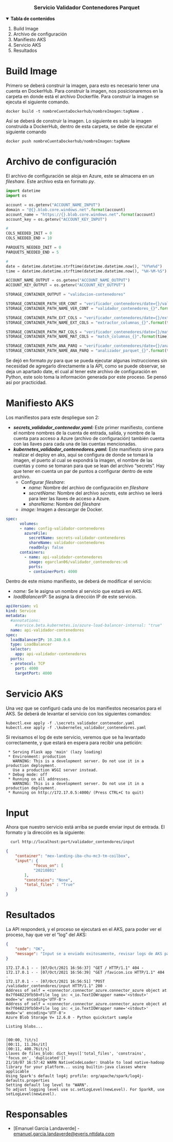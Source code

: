 <!-- PROJECT API -->
<br />
<p align="center">
  <h3 align="center">Servicio Validador Contenedores Parquet </h3>
</p>

<!-- TABLE OF CONTENTS -->
<details open="open">
	<summary><b>Tabla de contenidos</b></summary>
	<ol>
		<li>Build Image</li>
		<li>Archivo de configuración</li>
		<li>Manifiesto AKS</li>
		<li>Servicio AKS</li>
		<li>Resultados</li>
	</ol>
</details>

# Build Image
Primero se deberá construir la imagen, para esto es necesario tener una cuenta en DockerHub. Para construir la imagen, nos posicionaremos en la carpeta en donde está el archivo Dockerfile. Para construir la imagen se ejecuta el siguiente comando.
```shell
docker build -t nombreCuentaDockerhub/nombreImagen:tagName .
```
Así se deberá de construir la imagen. Lo siguiente es subir la imagen construida a DockerHub, dentro de esta carpeta, se debe de ejecutar el siguiente comando
```shell
docker push nombreCuentaDockerhub/nombreImagen:tagName
```

# Archivo de configuración
El archivo de configuración se aloja en Azure, este se almacena en un *fileshare*. Este archivo esta en formato *py*.  
```python
import datetime
import os

account = os.getenv("ACCOUNT_NAME_INPUT") 
domain = "@{}.blob.core.windows.net".format(account)
account_name = "https://{}.blob.core.windows.net".format(account)
account_key = os.getenv("ACCOUNT_KEY_INPUT") 

#
COLS_NEEDED_INIT = 0
COLS_NEEDED_END = 10

PARQUETS_NEEDED_INIT = 0
PARQUETS_NEEDED_END = 5

#
date = datetime.datetime.strftime(datetime.datetime.now(), "%Y%m%d")
time = datetime.datetime.strftime(datetime.datetime.now(), "%H-%M-%S")

ACCOUNT_NAME_OUTPUT = os.getenv("ACCOUNT_NAME_OUTPUT") 
ACCOUNT_KEY_OUTPUT = os.getenv("ACCOUNT_KEY_OUTPUT") 

STORAGE_CONTAINER_OUTPUT = "validacion-contenedores"

STORAGE_CONTAINER_PATH_VER_CONT = "verificador_contenedores/date={}/validador_contenedores".format(date) 
STORAGE_CONTAINER_PATH_NAME_VER_CONT = "validador_contenedores_{}".format(time)

STORAGE_CONTAINER_PATH_EXT_COLS = "verificador_contenedores/date={}/extractor_columnas".format(date)
STORAGE_CONTAINER_PATH_NAME_EXT_COLS = "extractor_columnas_{}".format(time)

STORAGE_CONTAINER_PATH_MAT_COLS = "verificador_contenedores/date={}/match_columnas".format(date)
STORAGE_CONTAINER_PATH_NAME_MAT_COLS = "match_columnas_{}".format(time)

STORAGE_CONTAINER_PATH_ANA_PARQ = "verificador_contenedores/date={}/analizador_parquet".format(date)
STORAGE_CONTAINER_PATH_NAME_ANA_PARQ = "analizador_parquet_{}".format(time)
```
Se dejó en formato *py* para que se pueda ejecutar algunas instrucciones sin necesidad de agregarlo directamente a la API, como se puede observar, se deja un apartado date, el cual al tener este archivo de configuración en Python, este solo toma la información generada por este proceso. Se pensó así por practicidad.

# Manifiesto AKS
Los manifiestos para este despliegue son 2:
- ***secrets_validador_contenedor.yaml:*** Este primer manifiesto, contiene el nombre nombres de la cuenta de entrada, salida, y nombre de la cuenta para acceso a Azure (archivo de configuración) también cuenta con las llaves para cada una de las cuentas mencionadas.
- ***kubernetes_validador_contenedores.yaml:*** Este manifiesto sirve para realizar el deploy en aks, aquí se configura de donde se tomará la imagen, el puerto al cual se expondrá la imagen, el nombre de las cuentas y como se tomaran para que se lean del archivo “secrets”. Hay que tener en cuenta un par de puntos a configurar dentro de este archivo. 
	- Configurar *fileshare*: 
		- *name:* Nombre del archivo de configuración en *fileshare*
		- *secretName:* Nombre del archivo *secrets*, este archivo se leerá para leer las llaves de acceso a Azure.
		- *shareName:* Nombre del *fileshare*
	- *image:* Imagen a descargar de Docker.

```yaml
spec:
      volumes:
      - name: config-validador-contenedores
        azureFile:
          secretName: secrets-validador-contenedores
          shareName: validador-contenedores
          readOnly: false
      containers:
        - name: api-validador-contenedores
          image: egarclan06/validador_contenedores:v6
          ports: 
          - containerPort: 4000
```

Dentro de este mismo manifiesto, se deberá de modificar el servicio:
- *name:* Se le asigna un nombre al servicio que estará en AKS.
- *loadBalancerIP:* Se asigna la dirección IP de este servicio.

```yaml
apiVersion: v1
kind: Service
metadata:
  #annotations:
    #service.beta.kubernetes.io/azure-load-balancer-internal: "true"
  name: api-validador-contenedores
spec:
  loadBalancerIP: 10.240.0.6
  type: LoadBalancer
  selector:
    app: api-validador-contenedores
  ports:
  - protocol: TCP
    port: 4000
    targetPort: 4000
```

# Servicio AKS
Una vez que se configuró cada uno de los manifiestos necesarios para el AKS. Se deberá de levantar el servicio con los siguientes comandos:
```shell
kubectl.exe apply -f .\secrets_validador_contenedor.yaml  
kubectl.exe apply -f .\kubernetes_validador_contenedores.yaml
```
Si revisamos el log de este servicio, veremos que se ha levantado correctamente, y que estará en espera para recibir una petición:

     * Serving Flask app 'main' (lazy loading)
     * Environment: production
       WARNING: This is a development server. Do not use it in a production deployment.
       Use a production WSGI server instead.
     * Debug mode: off
     * Running on all addresses.
       WARNING: This is a development server. Do not use it in a production deployment.
     * Running on http://172.17.0.5:4000/ (Press CTRL+C to quit)

# Input
Ahora que nuestro servicio está arriba se puede enviar input de entrada. El formato y la dirección es la siguiente:
```sh
  curl http://localhost:port/validador_contendores/input
```
```json
{
    "container": "mex-landing-iba-chu-mc3-tm-coilbox",
    "input": {
            "focus_on": [
            "20210801"
        ], 
        "constrains": "None", 
        "total_files" : "True"
    }
}
```
# Resultados
La API responderá, y el proceso se ejecutará en el AKS, para poder ver el proceso, hay que ver el “log” del AKS:
```json
{
	"code": "OK",
	"message": "Input se a enviado exitosamente, revisar logs de AKS para ver el proceso de este input..."
}
```
    172.17.0.1 - - [07/Oct/2021 16:56:37] "GET / HTTP/1.1" 404 -
    172.17.0.1 - - [07/Oct/2021 16:56:39] "GET /favicon.ico HTTP/1.1" 404 -
    172.17.0.1 - - [07/Oct/2021 16:56:51] "POST /validador_contendores/input HTTP/1.1" 200 -
    Address of self = <connector.connector_azure.connector_azure object at 0x7f048229fb50>File log in: <_io.TextIOWrapper name='<stdout>' mode='w' encoding='UTF-8'>
    Address of self = <connector.connector_azure.connector_azure object at 0x7f048229fb50>File log in: <_io.TextIOWrapper name='<stdout>' mode='w' encoding='UTF-8'>
    Azure Blob Storage V= 12.6.0 - Python quickstart sample 
    
    Listing blobs... 
    
    
    [00:00, ?it/s]
    [00:11, 11.26s/it]
    [00:11, 400.76it/s]
    Llaves de files_blob: dict_keys(['total_files', 'constrains', 'focus_on', 'duplicated'])
    21/10/07 16:57:42 WARN NativeCodeLoader: Unable to load native-hadoop library for your platform... using builtin-java classes where applicable
    Using Spark's default log4j profile: org/apache/spark/log4j-defaults.properties
    Setting default log level to "WARN".
    To adjust logging level use sc.setLogLevel(newLevel). For SparkR, use setLogLevel(newLevel).

# Responsables
- [Emanuel Garcia Landaverde] - emanuel.garcia.landaverde@everis.nttdata.com

